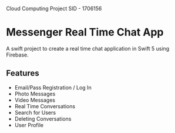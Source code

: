 Cloud Computing Project
SID - 1706156

# Messenger Real Time Chat App

A swift project to create a real time chat application in Swift 5 using Firebase.

## Features

- Email/Pass Registration / Log In
- Photo Messages
- Video Messages
- Real Time Conversations
- Search for Users
- Deleting Conversations
- User Profile


